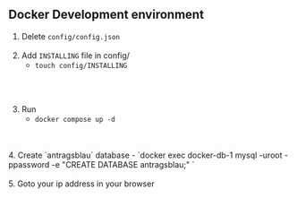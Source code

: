 ## Docker Development environment

1. Delete `config/config.json`
   <br/>
   <br/>
2. Add `INSTALLING` file in config/ 
   - `touch config/INSTALLING`
<br/>
<br/>

3. Run
   - `docker compose up -d`
<br/>
<br/>
4. Create `antragsblau` database
   - `docker exec docker-db-1 mysql -uroot -ppassword -e "CREATE DATABASE antragsblau;" `
<br/>
<br/>
5. Goto your ip address in your browser
